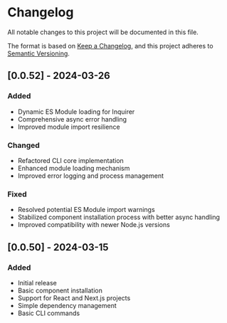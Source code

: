 # Changelog

All notable changes to this project will be documented in this file.

The format is based on [Keep a Changelog](https://keepachangelog.com/en/1.0.0/),
and this project adheres to [Semantic Versioning](https://semver.org/spec/v2.0.0.html).

## [0.0.52] - 2024-03-26

### Added
- Dynamic ES Module loading for Inquirer
- Comprehensive async error handling
- Improved module import resilience

### Changed
- Refactored CLI core implementation
- Enhanced module loading mechanism
- Improved error logging and process management

### Fixed
- Resolved potential ES Module import warnings
- Stabilized component installation process with better async handling
- Improved compatibility with newer Node.js versions

## [0.0.50] - 2024-03-15

### Added
- Initial release
- Basic component installation
- Support for React and Next.js projects
- Simple dependency management
- Basic CLI commands